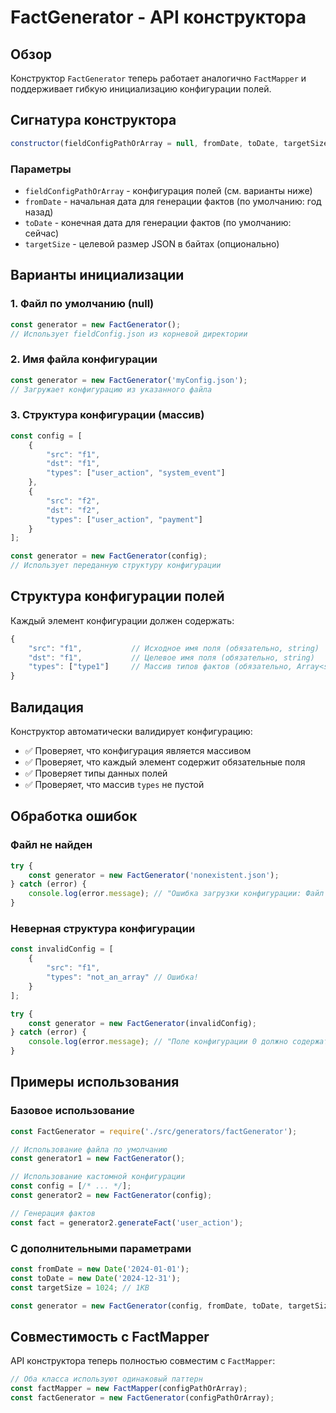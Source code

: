 # FactGenerator - API конструктора

## Обзор

Конструктор `FactGenerator` теперь работает аналогично `FactMapper` и поддерживает гибкую инициализацию конфигурации полей.

## Сигнатура конструктора

```javascript
constructor(fieldConfigPathOrArray = null, fromDate, toDate, targetSize)
```

### Параметры

- `fieldConfigPathOrArray` - конфигурация полей (см. варианты ниже)
- `fromDate` - начальная дата для генерации фактов (по умолчанию: год назад)
- `toDate` - конечная дата для генерации фактов (по умолчанию: сейчас)
- `targetSize` - целевой размер JSON в байтах (опционально)

## Варианты инициализации

### 1. Файл по умолчанию (null)

```javascript
const generator = new FactGenerator();
// Использует fieldConfig.json из корневой директории
```

### 2. Имя файла конфигурации

```javascript
const generator = new FactGenerator('myConfig.json');
// Загружает конфигурацию из указанного файла
```

### 3. Структура конфигурации (массив)

```javascript
const config = [
    {
        "src": "f1",
        "dst": "f1",
        "types": ["user_action", "system_event"]
    },
    {
        "src": "f2",
        "dst": "f2", 
        "types": ["user_action", "payment"]
    }
];

const generator = new FactGenerator(config);
// Использует переданную структуру конфигурации
```

## Структура конфигурации полей

Каждый элемент конфигурации должен содержать:

```javascript
{
    "src": "f1",           // Исходное имя поля (обязательно, string)
    "dst": "f1",           // Целевое имя поля (обязательно, string)  
    "types": ["type1"]     // Массив типов фактов (обязательно, Array<string>)
}
```

## Валидация

Конструктор автоматически валидирует конфигурацию:

- ✅ Проверяет, что конфигурация является массивом
- ✅ Проверяет, что каждый элемент содержит обязательные поля
- ✅ Проверяет типы данных полей
- ✅ Проверяет, что массив `types` не пустой

## Обработка ошибок

### Файл не найден
```javascript
try {
    const generator = new FactGenerator('nonexistent.json');
} catch (error) {
    console.log(error.message); // "Ошибка загрузки конфигурации: Файл конфигурации не найден: nonexistent.json"
}
```

### Неверная структура конфигурации
```javascript
const invalidConfig = [
    {
        "src": "f1",
        "types": "not_an_array" // Ошибка!
    }
];

try {
    const generator = new FactGenerator(invalidConfig);
} catch (error) {
    console.log(error.message); // "Поле конфигурации 0 должно содержать непустой массив 'types'"
}
```

## Примеры использования

### Базовое использование
```javascript
const FactGenerator = require('./src/generators/factGenerator');

// Использование файла по умолчанию
const generator1 = new FactGenerator();

// Использование кастомной конфигурации
const config = [/* ... */];
const generator2 = new FactGenerator(config);

// Генерация фактов
const fact = generator2.generateFact('user_action');
```

### С дополнительными параметрами
```javascript
const fromDate = new Date('2024-01-01');
const toDate = new Date('2024-12-31');
const targetSize = 1024; // 1KB

const generator = new FactGenerator(config, fromDate, toDate, targetSize);
```

## Совместимость с FactMapper

API конструктора теперь полностью совместим с `FactMapper`:

```javascript
// Оба класса используют одинаковый паттерн
const factMapper = new FactMapper(configPathOrArray);
const factGenerator = new FactGenerator(configPathOrArray);
```
